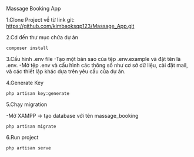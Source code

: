 Massage Booking App 

1.Clone Project về từ link git: https://github.com/kimbaoksqp123/Massage_App.git

2.Cd đến thư mục chứa dự án 

    composer install

3.Cấu hình .env file
-Tạo một bản sao của tệp .env.example và đặt tên là .env.
-Mở tệp .env và cấu hình các thông số như cơ sở dữ liệu, cài đặt mail, và các thiết lập khác dựa trên yêu cầu của dự án.

4.Generate Key

    php artisan key:generate

5.Chạy migration 

-Mở XAMPP -> tạo database với tên massage_booking
    
    php artisan migrate

6.Run project
    
    
    php artisan serve





